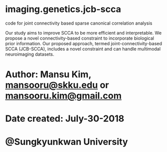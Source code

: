 # imaging.genetics.jcb-scca
code for joint connectivity based sparse canonical correlation analysis

Our study aims to improve SCCA to be more efficient and interpretable. We propose a novel connectivity-based constraint to incorporate biological prior information. Our proposed approach, termed joint-connectivity-based SCCA (JCB-SCCA), includes a novel constraint and can handle multimodal neuroimaging datasets. 

# Author: Mansu Kim, mansooru@skku.edu or mansooru.kim@gmail.com
# Date created: July-30-2018
# @Sungkyunkwan University
